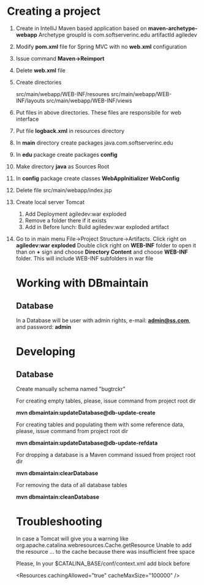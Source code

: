# Creating a project

1. Create in IntelliJ Maven based application based on **maven-archetype-webapp**  Archetype
 groupId is com.softserverinc.edu
 artifactId  agiledev

1. Modify **pom.xml** file for Spring MVC with no **web.xml** configuration

1. Issue command **Maven->Reimport**

1. Delete **web.xml** file

1. Create directories

      src/main/webapp/WEB-INF/resoures
      src/main/webapp/WEB-INF/layouts
      src/main/webapp/WEB-INF/views

1. Put files in above directories. These files are responsibile for web interface

1. Put file **logback.xml** in resources directory

1. In **main** directory create packages  java.com.softserverinc.edu

1. In **edu** package create packages
      **config**

1. Make directory **java**  as Sources Root

1. In **config** package create classes
     **WebAppInitializer**
     **WebConfig**
     
1. Delete file src/main/webapp/index.jsp

1. Create local server Tomcat
    1. Add Deployment agiledev:war exploded
	1. Remove a folder there if it exists
	1. Add in Before lunch: Build agiledev:war exploded artifact

1. Go to in main menu  File->Project Structure->Artifacts.
   Click right on **agiledev:war exploded**
   Double click right on **WEB-INF** folder to open it than on **+** sign and choose **Directory Content** and choose **WEB-INF** folder. This will include WEB-INF subfolders in war file
   
   # Working with DBmaintain
   
   ## Database
   
   In a Database will be user with admin rights, e-mail:  **admin@ss.com**, and password:  **admin**
   
   
   # Developing
   
   ## Database
   
   Create manually schema named "bugtrckr"
   
   For creating empty tables, please, issue command from project root dir
   
   **mvn dbmaintain:updateDatabase@db-update-create**
   
   For creating tables and populating them with some reference data, please, issue command from project root dir
   
   **mvn dbmaintain:updateDatabase@db-update-refdata**
   
   For dropping a database is a Maven command issued from project root dir
   
   **mvn dbmaintain:clearDatabase**
   
   For removing the data of all database tables
   
   **mvn dbmaintain:cleanDatabase**
   
   
   # Troubleshooting
   
   In case a Tomcat will give you a warning like org.apache.catalina.webresources.Cache.getResource Unable to add the resource ... to the cache because there was insufficient free space
   
   Please, In your $CATALINA_BASE/conf/context.xml add block before </Context>
   
   &lt;Resources cachingAllowed="true" cacheMaxSize="100000" /&gt;